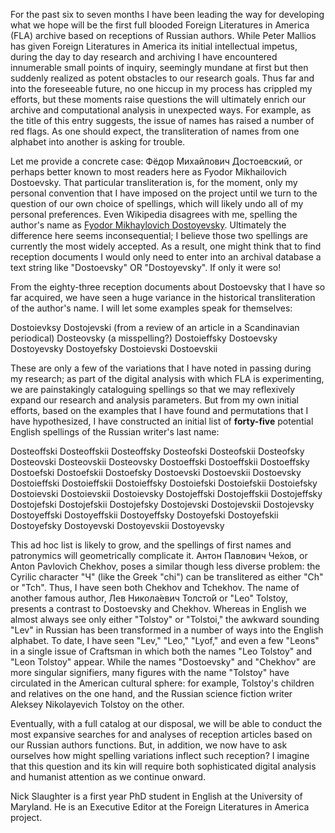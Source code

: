 For the past six to seven months I have been leading the way for developing what we hope will be the first full blooded Foreign Literatures in America (FLA) archive based on receptions of Russian authors. While Peter Mallios has given Foreign Literatures in America its initial intellectual impetus, during the day to day research and archiving I have encountered innumerable small points of inquiry, seemingly mundane at first but then suddenly realized as potent obstacles to our research goals. Thus far and into the foreseeable future, no one hiccup in my process has crippled my efforts, but these moments raise questions the will ultimately enrich our archive and computational analysis in unexpected ways. For example, as the title of this entry suggests, the issue of names has raised a number of red flags. As one should expect, the transliteration of names from one alphabet into another is asking for trouble.

Let me provide a concrete case: Фёдор Михайлович Достоевский, or perhaps better known to most readers here as Fyodor Mikhailovich Dostoevsky. That particular transliteration is, for the moment, only my personal convention that I have imposed on the project until we turn to the question of our own choice of spellings, which will likely undo all of my personal preferences. Even Wikipedia disagrees with me, spelling the author's name as [Fyodor Mikhaylovich Dostoyevsky](http://en.wikipedia.org/wiki/Dostoevsky). Ultimately the difference here seems inconsequential; I believe those two spellings are currently the most widely accepted. As a result, one might think that to find reception documents I would only need to enter into an archival database a text string like "Dostoevsky" OR "Dostoyevsky". If only it were so!

From the eighty-three reception documents about Dostoevsky that I have so far acquired, we have seen a huge variance in the historical transliteration of the author's name. I will let some examples speak for themselves:

Dostoievksy Dostojevski (from a review of an article in a Scandinavian periodical) Dosteovsky (a misspelling?) Dostoieffsky Dostoevsky Dostoyevsky Dostoyefsky Dostoievski Dostoevskii

These are only a few of the variations that I have noted in passing during my research; as part of the digital analysis with which FLA is experimenting, we are painstakingly cataloguing spellings so that we may reflexively expand our research and analysis parameters. But from my own initial efforts, based on the examples that I have found and permutations that I have hypothesized, I have constructed an initial list of **forty-five** potential English spellings of the Russian writer's last name:

Dosteoffski Dosteoffskii Dosteoffsky Dosteofski Dosteofskii Dosteofsky Dosteovski Dosteovskii Dosteovsky Dostoeffski Dostoeffskii Dostoeffsky Dostoefski Dostoefskii Dostoefsky Dostoevski Dostoevskii Dostoevsky Dostoieffski Dostoieffskii Dostoieffsky Dostoiefski Dostoiefskii Dostoiefsky Dostoievski Dostoievskii Dostoievsky Dostojeffski Dostojeffskii Dostojeffsky Dostojefski Dostojefskii Dostojefsky Dostojevski Dostojevskii Dostojevsky Dostoyeffski Dostoyeffskii Dostoyeffsky Dostoyefski Dostoyefskii Dostoyefsky Dostoyevski Dostoyevskii Dostoyevsky

This ad hoc list is likely to grow, and the spellings of first names and patronymics will geometrically complicate it. Антон Павлович Че́хов, or Anton Pavlovich Chekhov, poses a similar though less diverse problem: the Cyrilic character "Ч" (like the Greek "chi") can be translitered as either "Ch" or "Tch". Thus, I have seen both Chekhov and Tchekhov. The name of another famous author, Лев Никола́евич Толсто́й or "Leo" Tolstoy, presents a contrast to Dostoevsky and Chekhov. Whereas in English we almost always see only either "Tolstoy" or "Tolstoi," the awkward sounding "Lev" in Russian has been transformed in a number of ways into the English alphabet. To date, I have seen "Lev," "Leo," "Lyof," and even a few "Leons" in a single issue of Craftsman in which both the names "Leo Tolstoy" and "Leon Tolstoy" appear. While the names "Dostoevsky" and "Chekhov" are more singular signifiers, many figures with the name "Tolstoy" have circulated in the American cultural sphere: for example, Tolstoy's children and relatives on the one hand, and the Russian science fiction writer Aleksey Nikolayevich Tolstoy on the other.

Eventually, with a full catalog at our disposal, we will be able to conduct the most expansive searches for and analyses of reception articles based on our Russian authors functions. But, in addition, we now have to ask ourselves how might spelling variations inflect such reception? I imagine that this question and its kin will require both sophisticated digital analysis and humanist attention as we continue onward.

Nick Slaughter is a first year PhD student in English at the University of Maryland. He is an Executive Editor at the Foreign Literatures in America project.